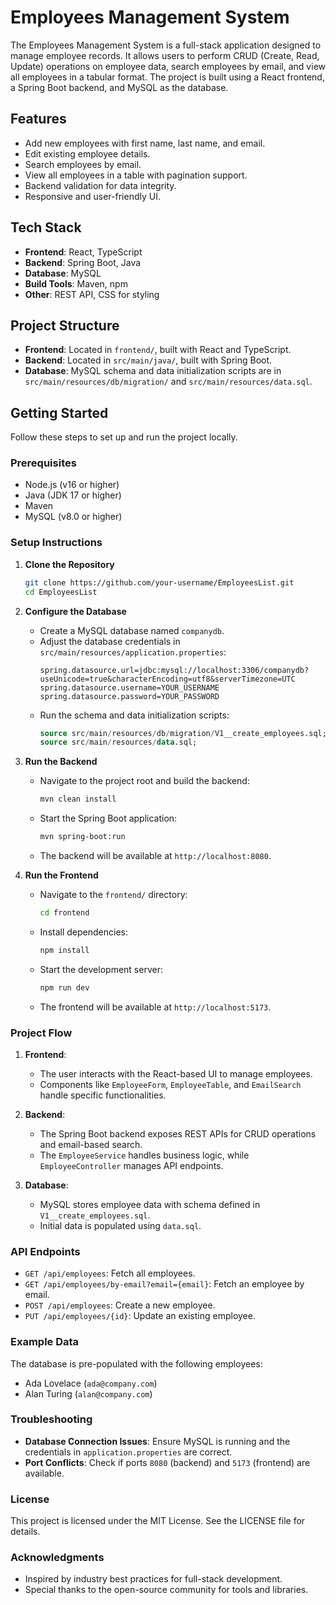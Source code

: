 # Employees Management System

The Employees Management System is a full-stack application designed to manage employee records. It allows users to perform CRUD (Create, Read, Update) operations on employee data, search employees by email, and view all employees in a tabular format. The project is built using a React frontend, a Spring Boot backend, and MySQL as the database.

## Features

- Add new employees with first name, last name, and email.
- Edit existing employee details.
- Search employees by email.
- View all employees in a table with pagination support.
- Backend validation for data integrity.
- Responsive and user-friendly UI.

## Tech Stack

- **Frontend**: React, TypeScript
- **Backend**: Spring Boot, Java
- **Database**: MySQL
- **Build Tools**: Maven, npm
- **Other**: REST API, CSS for styling

## Project Structure

- **Frontend**: Located in `frontend/`, built with React and TypeScript.
- **Backend**: Located in `src/main/java/`, built with Spring Boot.
- **Database**: MySQL schema and data initialization scripts are in `src/main/resources/db/migration/` and `src/main/resources/data.sql`.

## Getting Started

Follow these steps to set up and run the project locally.

### Prerequisites

- Node.js (v16 or higher)
- Java (JDK 17 or higher)
- Maven
- MySQL (v8.0 or higher)

### Setup Instructions

1. **Clone the Repository**

   ```bash
   git clone https://github.com/your-username/EmployeesList.git
   cd EmployeesList
   ```

2. **Configure the Database**

   - Create a MySQL database named `companydb`.
   - Adjust the database credentials in `src/main/resources/application.properties`:
     ```properties
     spring.datasource.url=jdbc:mysql://localhost:3306/companydb?useUnicode=true&characterEncoding=utf8&serverTimezone=UTC
     spring.datasource.username=YOUR_USERNAME
     spring.datasource.password=YOUR_PASSWORD
     ```
   - Run the schema and data initialization scripts:
     ```sql
     source src/main/resources/db/migration/V1__create_employees.sql;
     source src/main/resources/data.sql;
     ```

3. **Run the Backend**

   - Navigate to the project root and build the backend:
     ```bash
     mvn clean install
     ```
   - Start the Spring Boot application:
     ```bash
     mvn spring-boot:run
     ```
   - The backend will be available at `http://localhost:8080`.

4. **Run the Frontend**
   - Navigate to the `frontend/` directory:
     ```bash
     cd frontend
     ```
   - Install dependencies:
     ```bash
     npm install
     ```
   - Start the development server:
     ```bash
     npm run dev
     ```
   - The frontend will be available at `http://localhost:5173`.

### Project Flow

1. **Frontend**:

   - The user interacts with the React-based UI to manage employees.
   - Components like `EmployeeForm`, `EmployeeTable`, and `EmailSearch` handle specific functionalities.

2. **Backend**:

   - The Spring Boot backend exposes REST APIs for CRUD operations and email-based search.
   - The `EmployeeService` handles business logic, while `EmployeeController` manages API endpoints.

3. **Database**:
   - MySQL stores employee data with schema defined in `V1__create_employees.sql`.
   - Initial data is populated using `data.sql`.

### API Endpoints

- `GET /api/employees`: Fetch all employees.
- `GET /api/employees/by-email?email={email}`: Fetch an employee by email.
- `POST /api/employees`: Create a new employee.
- `PUT /api/employees/{id}`: Update an existing employee.

### Example Data

The database is pre-populated with the following employees:

- Ada Lovelace (`ada@company.com`)
- Alan Turing (`alan@company.com`)

### Troubleshooting

- **Database Connection Issues**: Ensure MySQL is running and the credentials in `application.properties` are correct.
- **Port Conflicts**: Check if ports `8080` (backend) and `5173` (frontend) are available.

### License

This project is licensed under the MIT License. See the LICENSE file for details.

### Acknowledgments

- Inspired by industry best practices for full-stack development.
- Special thanks to the open-source community for tools and libraries.
